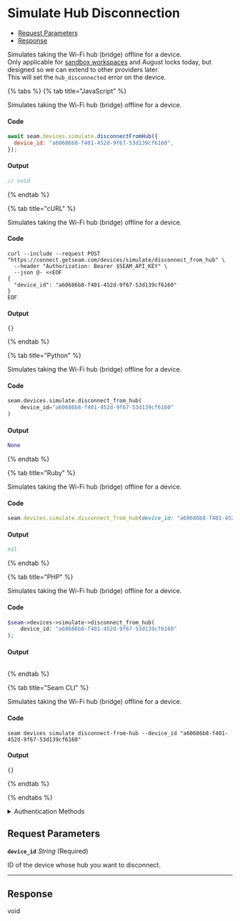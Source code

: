 # Simulate Hub Disconnection

- [Request Parameters](#request-parameters)
- [Response](#response)

Simulates taking the Wi-Fi hub (bridge) offline for a device.  
Only applicable for [sandbox workspaces](../../../core-concepts/workspaces/README.md#sandbox-workspaces) and August locks today, but designed so we can extend to other providers later.  
This will set the `hub_disconnected` error on the device.


{% tabs %}
{% tab title="JavaScript" %}

Simulates taking the Wi-Fi hub (bridge) offline for a device.

#### Code

```javascript
await seam.devices.simulate.disconnectFromHub({
  device_id: "a60686b8-f401-452d-9f67-53d139cf6160",
});
```

#### Output

```javascript
// void
```
{% endtab %}

{% tab title="cURL" %}

Simulates taking the Wi-Fi hub (bridge) offline for a device.

#### Code

```curl
curl --include --request POST "https://connect.getseam.com/devices/simulate/disconnect_from_hub" \
  --header "Authorization: Bearer $SEAM_API_KEY" \
  --json @- <<EOF
{
  "device_id": "a60686b8-f401-452d-9f67-53d139cf6160"
}
EOF
```

#### Output

```curl
{}
```
{% endtab %}

{% tab title="Python" %}

Simulates taking the Wi-Fi hub (bridge) offline for a device.

#### Code

```python
seam.devices.simulate.disconnect_from_hub(
    device_id="a60686b8-f401-452d-9f67-53d139cf6160"
)
```

#### Output

```python
None
```
{% endtab %}

{% tab title="Ruby" %}

Simulates taking the Wi-Fi hub (bridge) offline for a device.

#### Code

```ruby
seam.devices.simulate.disconnect_from_hub(device_id: "a60686b8-f401-452d-9f67-53d139cf6160")
```

#### Output

```ruby
nil
```
{% endtab %}

{% tab title="PHP" %}

Simulates taking the Wi-Fi hub (bridge) offline for a device.

#### Code

```php
$seam->devices->simulate->disconnect_from_hub(
    device_id: "a60686b8-f401-452d-9f67-53d139cf6160"
);
```

#### Output

```php

```
{% endtab %}

{% tab title="Seam CLI" %}

Simulates taking the Wi-Fi hub (bridge) offline for a device.

#### Code

```seam_cli
seam devices simulate disconnect-from-hub --device_id "a60686b8-f401-452d-9f67-53d139cf6160"
```

#### Output

```seam_cli
{}
```
{% endtab %}

{% endtabs %}


<details>

<summary>Authentication Methods</summary>

- API key
- Personal access token
  <br>Must also include the `seam-workspace` header in the request.

To learn more, see [Authentication](https://docs.seam.co/latest/api/authentication).
</details>

## Request Parameters

**`device_id`** *String* (Required)

ID of the device whose hub you want to disconnect.

---


## Response

void

